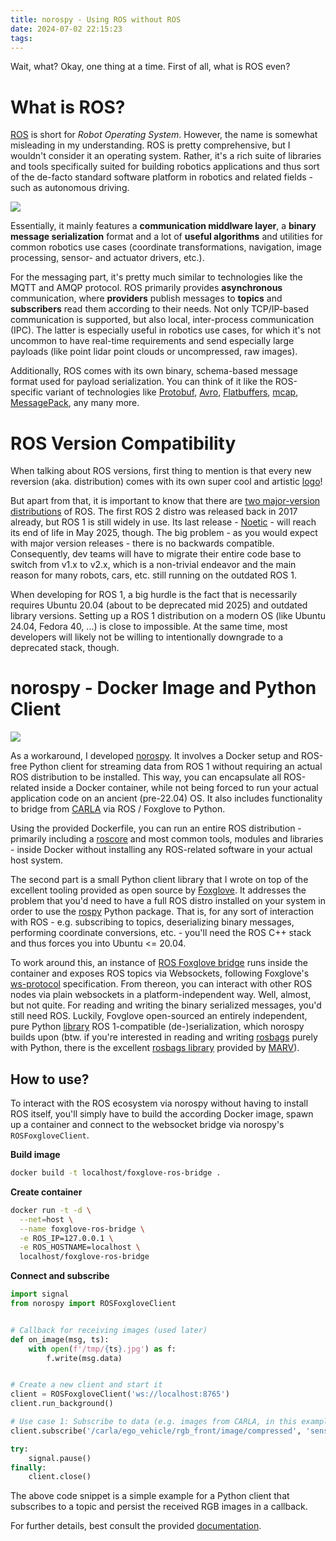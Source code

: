 ```yaml
---
title: norospy - Using ROS without ROS
date: 2024-07-02 22:15:23
tags:
---
```


Wait, what? Okay, one thing at a time. First of all, what is ROS even?

# What is ROS?

[ROS](https://wiki.ros.org) is short for _Robot Operating System_. However, the name is somewhat misleading in my understanding. ROS is pretty comprehensive, but I wouldn't consider it an operating system. Rather, it's a rich suite of libraries and tools specifically suited for building robotics applications and thus sort of the de-facto standard software platform in robotics and related fields - such as autonomous driving.

![](images/ros_logo.svg)

Essentially, it mainly features a **communication middlware layer**, a **binary message serialization** format and a lot of **useful algorithms** and utilities for common robotics use cases (coordinate transformations, navigation, image processing, sensor- and actuator drivers, etc.).

For the messaging part, it's pretty much similar to technologies like the MQTT and AMQP protocol. ROS primarily provides **asynchronous** communication, where **providers** publish messages to **topics** and **subscribers** read them according to their needs. Not only TCP/IP-based communication is supported, but also local, inter-process communication (IPC). The latter is especially useful in robotics use cases, for which it's not uncommon to have real-time requirements and send especially large payloads (like point lidar point clouds or uncompressed, raw images).

Additionally, ROS comes with its own binary, schema-based message format used for payload serialization. You can think of it like the ROS-specific variant of technologies like [Protobuf](https://protobuf.dev/), [Avro](https://avro.apache.org/), [Flatbuffers](https://flatbuffers.dev/), [mcap](https://mcap.dev), [MessagePack](https://msgpack.org/), any many more.

# ROS Version Compatibility
When talking about ROS versions, first thing to mention is that every new reversion (aka. distribution) comes with its own super cool and artistic [logo](https://wiki.ros.org/Distributions)!

But apart from that, it is important to know that there are [two major-version distributions](https://roboticsbackend.com/ros1-vs-ros2-practical-overview/) of ROS. The first ROS 2 distro was released back in 2017 already, but ROS 1 is still widely in use. Its last release - [Noetic](https://wiki.ros.org/noetic) - will reach its end of life in May 2025, though. The big problem - as you would expect with major version releases - there is no backwards compatible. Consequently, dev teams will have to migrate their entire code base to switch from v1.x to v2.x, which is a non-trivial endeavor and the main reason for many robots, cars, etc. still running on the outdated ROS 1.

When developing for ROS 1, a big hurdle is the fact that is necessarily requires Ubuntu 20.04 (about to be deprecated mid 2025) and outdated library versions. Setting up a ROS 1 distribution on a modern OS (like Ubuntu 24.04, Fedora 40, ...) is close to impossible. At the same time, most developers will likely not be willing to intentionally downgrade to a deprecated stack, though.

# norospy - Docker Image and Python Client
![](images/norospy_01.svg)

As a workaround, I developed [norospy](https://gitlab.kit.edu/kit/aifb/ATKS/public/norospy). It involves a Docker setup and ROS-free Python client for streaming data from ROS 1 without requiring an actual ROS distribution to be installed. This way, you can encapsulate all ROS-related inside a Docker container, while not being forced to run your actual application code on an ancient (pre-22.04) OS. It also includes functionality to bridge from [CARLA](https://carla.org) via ROS / Foxglove to Python.

Using the provided Dockerfile, you can run an entire ROS distribution - primarily including a [roscore](https://wiki.ros.org/roscore) and most common tools, modules and libraries - inside Docker without installing any ROS-related software in your actual host system.

The second part is a small Python client library that I wrote on top of the excellent tooling provided as open source by [Foxglove](https://foxglove.dev). It addresses the problem that you'd need to have a full ROS distro installed on your system in order to use the [rospy](https://wiki.ros.org/rospy) Python package. That is, for any sort of interaction with ROS - e.g. subscribing to topics, deserializing binary messages, performing coordinate conversions, etc. - you'll need the ROS C++ stack and thus forces you into Ubuntu <= 20.04.

To work around this, an instance of [ROS Foxglove bridge](https://docs.foxglove.dev/docs/connecting-to-data/ros-foxglove-bridge/) runs inside the container and exposes ROS topics via Websockets, following Foxglove's [ws-protocol](https://github.com/foxglove/ws-protocol) specification. From thereon, you can interact with other ROS nodes via plain websockets in a platform-independent way. Well, almost, but not quite. For reading and writing the binary serialized messages, you'd still need ROS. Luckily, Fovglove open-sourced an entirely independent, pure Python [library](https://pypi.org/project/mcap-ros1-support/) ROS 1-compatible (de-)serialization, which norospy builds upon (btw. if you're interested in reading and writing [rosbags](https://wiki.ros.org/rosbag) purely with Python, there is the excellent [rosbags library](https://pypi.org/project/rosbags/) provided by [MARV](https://gitlab.com/ternaris/marv-robotics)).

## How to use? 
To interact with the ROS ecosystem via norospy without having to install ROS itself, you'll simply have to build the according Docker image, spawn up a container and connect to the websocket bridge via norospy's `ROSFoxgloveClient`.

**Build image**
```bash
docker build -t localhost/foxglove-ros-bridge .
```

**Create container**
```bash
docker run -t -d \
  --net=host \
  --name foxglove-ros-bridge \
  -e ROS_IP=127.0.0.1 \
  -e ROS_HOSTNAME=localhost \
  localhost/foxglove-ros-bridge
```

**Connect and subscribe**
```python
import signal
from norospy import ROSFoxgloveClient


# Callback for receiving images (used later)
def on_image(msg, ts):
    with open(f'/tmp/{ts}.jpg') as f:
        f.write(msg.data)


# Create a new client and start it
client = ROSFoxgloveClient('ws://localhost:8765')
client.run_background()

# Use case 1: Subscribe to data (e.g. images from CARLA, in this example)
client.subscribe('/carla/ego_vehicle/rgb_front/image/compressed', 'sensor_msgs/CompressedImage', on_image)

try:
    signal.pause()
finally:
    client.close()
```

The above code snippet is a simple example for a Python client that subscribes to a topic and persist the received RGB images in a callback.

For further details, best consult the provided [documentation](https://gitlab.kit.edu/kit/aifb/ATKS/public/norospy/-/blob/main/README.md).